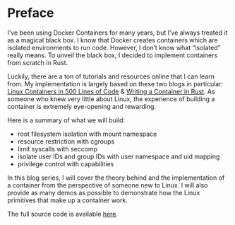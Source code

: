 # Preface

I’ve been using Docker Containers for many years, but I’ve always treated it as a magical black box. I know that Docker creates containers which are isolated environments to run code. However, I don’t know what “isolated” really means. To unveil the black box, I decided to implement containers from scratch in Rust.

Luckily, there are a ton of tutorials and resources online that I can learn from. My implementation is largely based on these two blogs in particular: [Linux Containers in 500 Lines of Code](https://blog.lizzie.io/linux-containers-in-500-loc.html) & [Writing a Container in Rust](https://litchipi.github.io/series/container_in_rust). As someone who knew very little about Linux, the experience of building a container is extremely eye-opening and rewarding.

Here is a summary of what we will build:

- root filesystem isolation with mount namespace
- resource restriction with cgroups
- limit syscalls with seccomp
- isolate user IDs and group IDs with user namespace and uid mapping
- privilege control with capabilities

In this blog series, I will cover the theory behind and the implementation of a container from the perspective of someone new to Linux. I will also provide as many demos as possible to demonstrate how the Linux primitives that make up a container work.

The full source code is available [here](https://github.com/brianshih1/mini-container).
